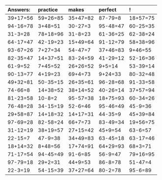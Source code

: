 | Answers: | practice | makes | perfect | ! |
| :--- | :--- | :--- | :--- | :--- |
| 39+17=56 | 59+26=85 | 35+47=82 | 87-79=8 | 18+57=75 | 
| 94-16=78 | 3+48=51 | 30-27=3 | 95-48=47 | 60-25=35 | 
| 31-3=28 | 78+18=96 | 31-8=23 | 61-36=25 | 62-38=24 | 
| 64-17=47 | 42-19=23 | 15+49=64 | 91-12=79 | 58+38=96 | 
| 93-67=26 | 7+27=34 | 54-47=7 | 37+46=83 | 9+46=55 | 
| 82-35=47 | 14+37=51 | 83-24=59 | 41-29=12 | 52-16=36 | 
| 61-9=52 | 7+45=52 | 26+26=52 | 9+5=14 | 53-39=14 | 
| 90-13=77 | 4+19=23 | 69+4=73 | 9+24=33 | 80-32=48 | 
| 49+32=81 | 50-35=15 | 26+35=61 | 96-28=68 | 91-33=58 | 
| 74-66=8 | 14+38=52 | 38+14=52 | 40-26=14 | 37+57=94 | 
| 81-23=58 | 10-8=2 | 95-57=38 | 18+75=93 | 60-34=26 | 
| 76-48=28 | 34-15=19 | 52-6=46 | 95-46=49 | 45-9=36 | 
| 29+58=87 | 14+18=32 | 14+17=31 | 44-35=9 | 45+39=84 | 
| 97-69=28 | 82-58=24 | 66+7=73 | 83-49=34 | 19+56=75 | 
| 31-12=19 | 38+19=57 | 27+15=42 | 45+9=54 | 63-6=57 | 
| 22-15=7 | 47-9=38 | 34+49=83 | 63-45=18 | 63-17=46 | 
| 18+14=32 | 8+48=56 | 17+74=91 | 64+29=93 | 68+3=71 | 
| 71-17=54 | 94-45=49 | 91-6=85 | 56-9=47 | 79+16=95 | 
| 97-79=18 | 29+2=31 | 44+9=53 | 86-8=78 | 51-47=4 | 
| 22-3=19 | 54-15=39 | 37+27=64 | 80-2=78 | 95-6=89 | 
